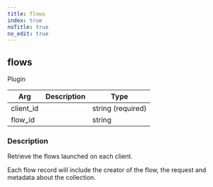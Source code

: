 ```yaml
---
title: flows
index: true
noTitle: true
no_edit: true
---
```




<div class="vql_item"></div>


## flows
<span class='vql_type pull-right page-header'>Plugin</span>



<div class="vqlargs"></div>

Arg | Description | Type
----|-------------|-----
client_id||string (required)
flow_id||string

### Description

Retrieve the flows launched on each client.

Each flow record will include the creator of the flow, the request
and metadata about the collection.


